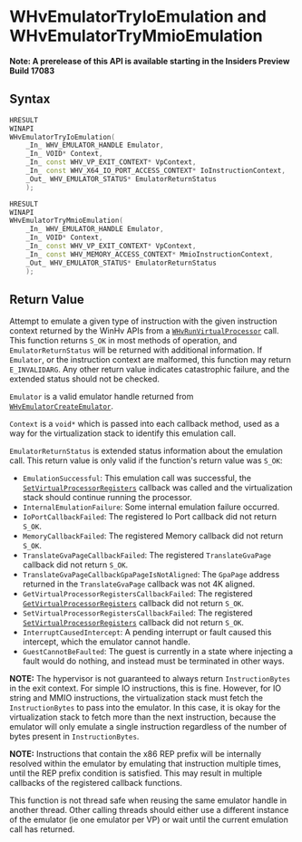 # WHvEmulatorTryIoEmulation and WHvEmulatorTryMmioEmulation
**Note: A prerelease of this API is available starting in the Insiders Preview Build 17083**

## Syntax

```C++
HRESULT
WINAPI
WHvEmulatorTryIoEmulation(
    _In_ WHV_EMULATOR_HANDLE Emulator,
    _In_ VOID* Context,
    _In_ const WHV_VP_EXIT_CONTEXT* VpContext,
    _In_ const WHV_X64_IO_PORT_ACCESS_CONTEXT* IoInstructionContext,
    _Out_ WHV_EMULATOR_STATUS* EmulatorReturnStatus
    );

HRESULT
WINAPI
WHvEmulatorTryMmioEmulation(
    _In_ WHV_EMULATOR_HANDLE Emulator,
    _In_ VOID* Context,
    _In_ const WHV_VP_EXIT_CONTEXT* VpContext,
    _In_ const WHV_MEMORY_ACCESS_CONTEXT* MmioInstructionContext,
    _Out_ WHV_EMULATOR_STATUS* EmulatorReturnStatus
    );
```

## Return Value
Attempt to emulate a given type of instruction with the given instruction context
returned by the WinHv APIs from a [`WHvRunVirtualProcessor`](/virtualization/api/hypervisor-platform/funcs/WHvRunVirtualProcessor.md) call. This function returns
`S_OK` in most methods of operation, and `EmulatorReturnStatus` will be returned with
additional information. If `Emulator`, or the instruction context are malformed, this
function may return `E_INVALIDARG`. Any other return value indicates catastrophic failure, and the extended status should not be checked.

`Emulator` is a valid emulator handle returned from [`WHvEmulatorCreateEmulator`](WHvEmulatorCreateEmulator.md).

`Context` is a `void*` which is passed into each callback method, used as a way
for the virtualization stack to identify this emulation call.

`EmulatorReturnStatus` is extended status information about the emulation call. This return value
is only valid if the function's return value was `S_OK`:
* `EmulationSuccessful`: This emulation call was successful, the [`SetVirtualProcessorRegisters`](/virtualization/api/hypervisor-platform/funcs/WHvSetVirtualProcessorRegisters.md) callback was called and the virtualization stack should continue running the processor.
* `InternalEmulationFailure`: Some internal emulation failure occurred.
* `IoPortCallbackFailed`: The registered Io Port callback did not return `S_OK`.
* `MemoryCallbackFailed`: The registered Memory callback did not return `S_OK`.
* `TranslateGvaPageCallbackFailed`: The registered `TranslateGvaPage` callback did not return `S_OK`.
* `TranslateGvaPageCallbackGpaPageIsNotAligned`: The `GpaPage` address returned in the `TranslateGvaPage`
callback was not 4K aligned.
* `GetVirtualProcessorRegistersCallbackFailed`: The registered [`GetVirtualProcessorRegisters`](/virtualization/api/hypervisor-platform/funcs/WhvGetVirtualProcessorRegisters.md) callback did not return `S_OK`.
* `SetVirtualProcessorRegistersCallbackFailed`: The registered [`SetVirtualProcessorRegisters`](/virtualization/api/hypervisor-platform/funcs/WHvSetVirtualProcessorRegisters.md) callback did not return `S_OK`.
* `InterruptCausedIntercept`: A pending interrupt or fault caused this intercept, which the emulator cannot handle.
* `GuestCannotBeFaulted`: The guest is currently in a state where injecting a fault would do nothing, and instead must be terminated in other ways.

**NOTE:** The hypervisor is not guaranteed to always return `InstructionBytes` in the exit context.
For simple IO instructions, this is fine. However, for IO string and MMIO instructions, the virtualization stack must fetch the `InstructionBytes` to pass into the emulator. In this case, it is okay for the virtualization stack to fetch more than the next instruction, because the emulator will only emulate a single instruction regardless of the number of bytes present in `InstructionBytes`.

**NOTE:** Instructions that contain the x86 REP prefix will be internally resolved within the emulator by emulating that instruction multiple times, until the REP prefix condition is satisfied.
This may result in multiple callbacks of the registered callback functions.

This function is not thread safe when reusing the same emulator handle in another thread. Other calling threads should either use a different instance of the emulator (ie one emulator per VP) or wait until the current emulation call has returned.